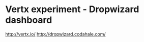 Vertx experiment - Dropwizard dashboard
=======================================

http://vertx.io/
http://dropwizard.codahale.com/
